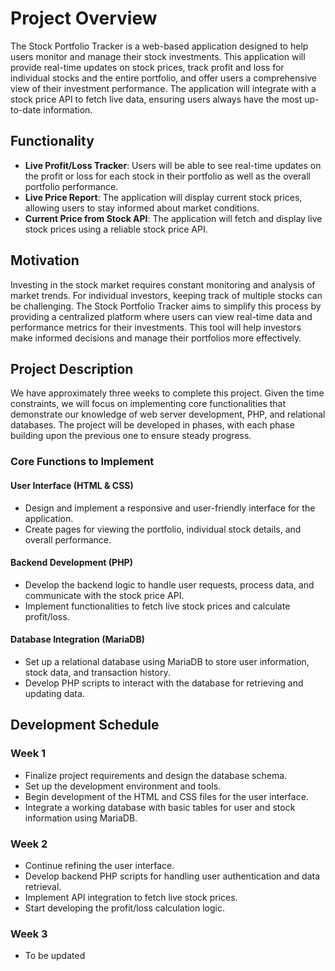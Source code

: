 # Project Overview

The Stock Portfolio Tracker is a web-based application designed to help users monitor and manage their stock investments. This application will provide real-time updates on stock prices, track profit and loss for individual stocks and the entire portfolio, and offer users a comprehensive view of their investment performance. The application will integrate with a stock price API to fetch live data, ensuring users always have the most up-to-date information.

## Functionality

- **Live Profit/Loss Tracker**: Users will be able to see real-time updates on the profit or loss for each stock in their portfolio as well as the overall portfolio performance.
- **Live Price Report**: The application will display current stock prices, allowing users to stay informed about market conditions.
- **Current Price from Stock API**: The application will fetch and display live stock prices using a reliable stock price API.

## Motivation

Investing in the stock market requires constant monitoring and analysis of market trends. For individual investors, keeping track of multiple stocks can be challenging. The Stock Portfolio Tracker aims to simplify this process by providing a centralized platform where users can view real-time data and performance metrics for their investments. This tool will help investors make informed decisions and manage their portfolios more effectively.

## Project Description

We have approximately three weeks to complete this project. Given the time constraints, we will focus on implementing core functionalities that demonstrate our knowledge of web server development, PHP, and relational databases. The project will be developed in phases, with each phase building upon the previous one to ensure steady progress.

### Core Functions to Implement

#### User Interface (HTML & CSS)

- Design and implement a responsive and user-friendly interface for the application.
- Create pages for viewing the portfolio, individual stock details, and overall performance.

#### Backend Development (PHP)

- Develop the backend logic to handle user requests, process data, and communicate with the stock price API.
- Implement functionalities to fetch live stock prices and calculate profit/loss.

#### Database Integration (MariaDB)

- Set up a relational database using MariaDB to store user information, stock data, and transaction history.
- Develop PHP scripts to interact with the database for retrieving and updating data.

## Development Schedule

### Week 1

- Finalize project requirements and design the database schema.
- Set up the development environment and tools.
- Begin development of the HTML and CSS files for the user interface.
- Integrate a working database with basic tables for user and stock information using MariaDB.

### Week 2

- Continue refining the user interface.
- Develop backend PHP scripts for handling user authentication and data retrieval.
- Implement API integration to fetch live stock prices.
- Start developing the profit/loss calculation logic.

### Week 3

- To be updated
